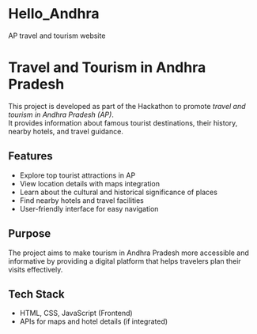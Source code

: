 # Hello_Andhra
AP travel and tourism website
# Travel and Tourism in Andhra Pradesh  

This project is developed as part of the Hackathon to promote *travel and tourism in Andhra Pradesh (AP)*.  
It provides information about famous tourist destinations, their history, nearby hotels, and travel guidance.  

## Features  
- Explore top tourist attractions in AP  
- View location details with maps integration  
- Learn about the cultural and historical significance of places  
- Find nearby hotels and travel facilities  
- User-friendly interface for easy navigation  

## Purpose  
The project aims to make tourism in Andhra Pradesh more accessible and informative by providing a digital platform that helps travelers plan their visits effectively.

## Tech Stack  
- HTML, CSS, JavaScript (Frontend)  
- APIs for maps and hotel details (if integrated)
